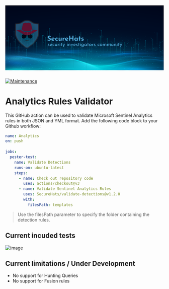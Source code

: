 ![logo](https://raw.githubusercontent.com/SecureHats/SecureHacks/main/media/sh-banners.png)
=========
[![Maintenance](https://img.shields.io/maintenance/yes/2022.svg?style=flat-square)]()
# Analytics Rules Validator

This GitHub action can be used to validate Microsoft Sentinel Analytics rules in both JSON and YML format.
Add the following code block to your Github workflow:

```yaml
name: Analytics
on: push

jobs:
  pester-test:
    name: Validate Detections
    runs-on: ubuntu-latest
    steps:
      - name: Check out repository code
        uses: actions/checkout@v3
      - name: Validate Sentinel Analytics Rules
        uses: SecureHats/validate-detections@v1.2.0
        with:
          filesPath: templates
```

> Use the filesPath parameter to specify the folder containing the detection rules.

## Current incuded tests

![image](https://user-images.githubusercontent.com/40334679/170026369-fa0fa7b8-e580-42d4-9c2d-c36edb506094.png)

## Current limitations / Under Development

- No support for Hunting Queries
- No support for Fusion rules
